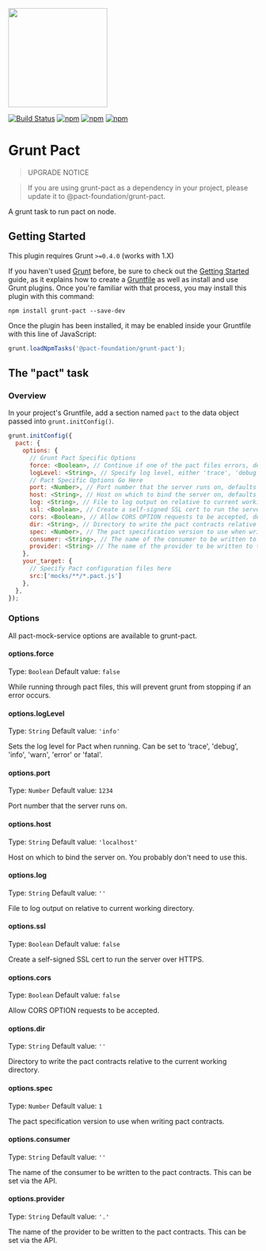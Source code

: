 <img src="https://raw.githubusercontent.com/pact-foundation/pact-logo/master/media/logo-black.png" width="200">

[![Build Status](https://travis-ci.org/pact-foundation/grunt-pact.svg?branch=master)](https://travis-ci.org/pact-foundation/grunt-pact)
[![npm](https://img.shields.io/npm/v/@pact-foundation/grunt-pact.svg?maxAge=2592000)](https://www.npmjs.com/package/@pact-foundation/grunt-pact)
[![npm](https://img.shields.io/github/license/pact-foundation/grunt-pact.svg?maxAge=2592000)](https://github.com/pact-foundation/grunt-pact/blob/master/LICENSE)
[![npm](https://img.shields.io/david/pact-foundation/grunt-pact.svg?maxAge=2592000)](https://www.npmjs.com/package/@pact-foundation/grunt-pact)
<!---[![npm](https://img.shields.io/npm/dt/pact-foundation/grunt-pact.svg?maxAge=2592000)](https://www.npmjs.com/package/@pact-foundation/grunt-pact)-->

# Grunt Pact

> UPGRADE NOTICE

> If you are using grunt-pact as a dependency in your project, please update it to @pact-foundation/grunt-pact.

A grunt task to run pact on node.

## Getting Started
This plugin requires Grunt `>=0.4.0` (works with 1.X)

If you haven't used [Grunt](http://gruntjs.com/) before, be sure to check out the [Getting Started](http://gruntjs.com/getting-started) guide, as it explains how to create a [Gruntfile](http://gruntjs.com/sample-gruntfile) as well as install and use Grunt plugins. Once you're familiar with that process, you may install this plugin with this command:

```shell
npm install grunt-pact --save-dev
```

Once the plugin has been installed, it may be enabled inside your Gruntfile with this line of JavaScript:

```js
grunt.loadNpmTasks('@pact-foundation/grunt-pact');
```

## The "pact" task

### Overview
In your project's Gruntfile, add a section named `pact` to the data object passed into `grunt.initConfig()`.

```js
grunt.initConfig({
  pact: {
    options: {
      // Grunt Pact Specific Options
      force: <Boolean>, // Continue if one of the pact files errors, defaults to 'false'
      logLevel: <String>, // Specify log level, either 'trace', 'debug', 'info', 'warn', 'error' or 'fatal', defaults to 'info'
      // Pact Specific Options Go Here
      port: <Number>, // Port number that the server runs on, defaults to 1234
      host: <String>, // Host on which to bind the server on, defaults to 'localhost'
      log: <String>, // File to log output on relative to current working directory, defaults to none
      ssl: <Boolean>, // Create a self-signed SSL cert to run the server over HTTPS, defaults to 'false'
      cors: <Boolean>, // Allow CORS OPTION requests to be accepted, defaults to 'false'
      dir: <String>, // Directory to write the pact contracts relative to the current working directory, defaults to none
      spec: <Number>, // The pact specification version to use when writing pact contracts, defaults to '1'
      consumer: <String>, // The name of the consumer to be written to the pact contracts, defaults to none
      provider: <String> // The name of the provider to be written to the pact contracts, defaults to none
    },
    your_target: {
      // Specify Pact configuration files here
      src:['mocks/**/*.pact.js']
    },
  },
});
```

### Options

All pact-mock-service options are available to grunt-pact.

#### options.force
Type: `Boolean`
Default value: `false`

While running through pact files, this will prevent grunt from stopping if an error occurs.  

#### options.logLevel
Type: `String`
Default value: `'info'`

Sets the log level for Pact when running.  Can be set to 'trace', 'debug', 'info', 'warn', 'error' or 'fatal'.

#### options.port
Type: `Number`
Default value: `1234`

Port number that the server runs on.

#### options.host
Type: `String`
Default value: `'localhost'`

Host on which to bind the server on.  You probably don't need to use this.

#### options.log
Type: `String`
Default value: `''`

File to log output on relative to current working directory.

#### options.ssl
Type: `Boolean`
Default value: `false`

Create a self-signed SSL cert to run the server over HTTPS.

#### options.cors
Type: `Boolean`
Default value: `false`

Allow CORS OPTION requests to be accepted.

#### options.dir
Type: `String`
Default value: `''`

Directory to write the pact contracts relative to the current working directory.

#### options.spec
Type: `Number`
Default value: `1`

The pact specification version to use when writing pact contracts.

#### options.consumer
Type: `String`
Default value: `''`

The name of the consumer to be written to the pact contracts. This can be set via the API.

#### options.provider
Type: `String`
Default value: `'.'`

The name of the provider to be written to the pact contracts. This can be set via the API.

